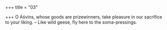 +++
title = "03"

+++
O Aśvins, whose goods are prizewinners, take pleasure in our sacrifice to  your liking.
– Like wild geese, fly here to the soma-pressings.